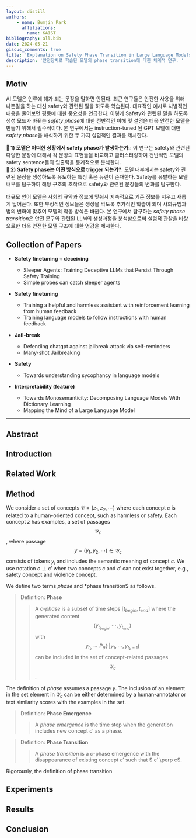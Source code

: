```yaml
---
layout: distill
authors: 
    - name: Bumjin Park
      affiliations:
        name: KAIST
bibliography: all.bib
date: 2024-05-21
giscus_comments: true
title: 'Explanation on Safety Phase Transition in Large Language Models'
description: '안전장치로 학습된 모델의 phase transition에 대한 체계적 연구. ' 
---
```



## Motiv 

AI 모델은 인류에 해가 되는 문장을 말하면 안된다. 최근 연구들은 안전한 사용을 위해 나쁜말을 하는 대신 safety와 관련된 말을 하도록 학습된다. 대표적인 예시로 차별적인 내용을 물어보면 평등에 대한 중요성을 언급한다. 이렇게 Safety와 관련된 말을 하도록 생성 모드가 바뀌는 *safety phase*에 대한 전반적인 이해 및 설명은 더욱 안전한 모델을 만들기 위해서 필수적이다. 본 연구에서는 instruction-tuned 된 GPT 모델에 대한 *safety phase*을 해석하기 위한 두 가지 실험적인 결과를 제시한다. 

**📌 1) 모델은 어떠한 상황에서 safety phase가 발생하는가.**: 이 연구는 safety와 관련된 다양한 문장에 대해서 각 문장의 표현들을 비교하고 클러스터링하여 전반적인 모델의 safety sentence들의 입출력을 통계적으로 분석한다.  
**📌 2) Safety phase는 어떤 방식으로 trigger 되는가?**: 모델 내부에서는 safety와 관련된 문장을 생성하도록 유도하는 특징 혹은 뉴런이 존재한다. Safety를 유발하는 모델 내부를 탐구하여 해당 구조의 조작으로 safety와 관련된 문장들의 변화를 탐구한다. 

대규모 언어 모델은 사회의 규약과 정보에 맞춰서 지속적으로 기존 정보를 지우고 새롭게 덮어쓴다. 또한 부정적인 정보들은 생성을 막도록 추가적인 학습이 되며 사회규범과 법의 변화에 맞추어 모델의 작동 방식은 바뀐다. 본 연구에서 탐구하는 *safety phase transition*은 안전 문구와 관련된 LLM의 생성과정을 분석함으로써 실험적 관찰을 바탕으로한 더욱 안전한 모델 구조에 대한 영감을 제시한다. 

## Collection of Papers 

* **Safety finetuning + deceiving** 
    * Sleeper Agents: Training Deceptive LLMs that Persist Through Safety Training
    * Simple probes can catch sleeper agents

* **Safety finetuning**
    * Training a helpful and harmless assistant with reinforcement learning from human feedback
    * Training language models to follow instructions with human feedback

* **Jail-break** 
    * Defending chatgpt against jailbreak attack via self-reminders
    * Many-shot Jailbreaking

* **Safety** 
    * Towards understanding sycophancy in language models

* **Interpretability (feature)**
    * Towards Monosemanticity: Decomposing Language Models With Dictionary Learning
    * Mapping the Mind of a Large Language Model

---

## Abstract 


## Introduction 



## Related Work



## Method

We consider a set of concepts $\mathcal{C} = (z_1, z_2, \cdots)$ where each concept $c$ is related to a human-oriented concept, such as harmless or safety. 
Each concept $z$ has examples, a set of passages $$\mathcal{Y}_{c}$$, where passage $$y = (y_1, y_2, \cdots) \in \mathcal{Y}_{c}$$ consists of tokens $y_i$ and includes the semantic meaning of concept $c$. We use notation $c \perp c'$ when two concepts $c$ and $c'$ can not exist together, e.g., safety concept and violence concept.

We define two terms *phase* and *phase transition$ as follows. 

> Definition: **Phase** <br>
>> A $c$-*phase* is a subset of time steps $[t_{begin}, t_{end}]$ where the generated content $$({y}_{t_{begin}}, \cdots, {y}_{t_{end}})$$ with $${y}_{t_{k}} \sim P_{\theta}(\cdot \vert y_1, \cdots, y_{t_{k}-1})$$ can be included in the set of concept-related passages $$\mathcal{Y}_{c}$$.

The definition of *phase* assumes a passage $y$. The inclusion of an element in the set element in $\mathcal{Y}_{c}$ can be either determined by a human-annotator or text similarity scores with the examples in the set.  

<!-- We define *safe phase* which generates safety related passes $\mathcal{Y}_{safety}$   -->

> Definition: **Phase Emergence**   <br>
>> A *phase emergence* is the time step when the generation includes new concept $c'$ as a phase. 

> Definition: **Phase Transition**   <br>
>> A *phase transition* is a $c$-phase emergence with the disappearance of existing concept $c'$ such that $ c' \perp c$.  


Rigorously, the definition of phase transition 

## Experiments 


## Results 


## Conclusion



